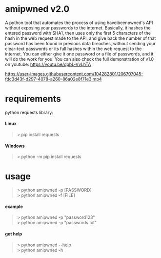 # amipwned v2.0
A python tool that automates the process of using haveibeenpwned's API without exposing your passwords to the internet. Basically, it hashes the entered password with SHA1, then uses only the first 5 characters of the hash in the web request made to the API, and give back the number of that password has been found in previous data breaches, without sending your clear-text passwords or its full hashes within the web request to the internet.
You can either give it one password or a file of passwords, and it will do the work for you!
You can also check the full demonstration of v1.0 on youtube: https://youtu.be/dpbL-VvLhTA


https://user-images.githubusercontent.com/104282801/206707045-fdc3d43f-d297-4078-a260-86a02e8f71e3.mp4


# requirements
python requests library:

#### Linux
> \> pip install requests 

#### Windows
> \> python -m pip install requests

# usage
> \> python amipwned -p [PASSWORD] <br />
> \> python amipwned -f [FILE]

#### example
> \> python amipwned -p "password123" <br />
> \> python amipwned -p "passwords.txt"

#### get help
> \> python amipwned --help <br />
> \> python amipwned -h
